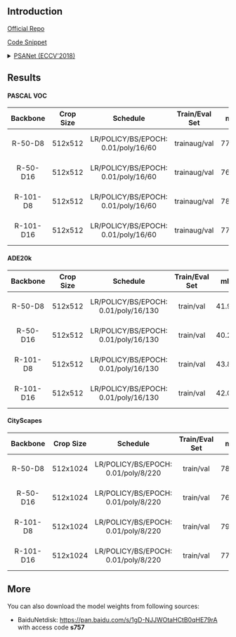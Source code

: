 ## Introduction

<a href="https://github.com/hszhao/PSANet">Official Repo</a>

<a href="https://github.com/SegmentationBLWX/sssegmentation/blob/main/ssseg/modules/models/segmentors/psanet/psanet.py">Code Snippet</a>

<details>
<summary align="left"><a href="https://openaccess.thecvf.com/content_ECCV_2018/papers/Hengshuang_Zhao_PSANet_Point-wise_Spatial_ECCV_2018_paper.pdf">PSANet (ECCV'2018)</a></summary>

```latex
@inproceedings{zhao2018psanet,
    title={Psanet: Point-wise spatial attention network for scene parsing},
    author={Zhao, Hengshuang and Zhang, Yi and Liu, Shu and Shi, Jianping and Change Loy, Chen and Lin, Dahua and Jia, Jiaya},
    booktitle={Proceedings of the European Conference on Computer Vision (ECCV)},
    pages={267--283},
    year={2018}
}
```

</details>


## Results

#### PASCAL VOC
| Backbone  | Crop Size  | Schedule                             | Train/Eval Set  | mIoU   | Download                                                                                                                                                                                                                                                                                                                                                                                       |
| :-:       | :-:        | :-:                                  | :-:             | :-:    | :-:                                                                                                                                                                                                                                                                                                                                                                                            |
| R-50-D8   | 512x512    | LR/POLICY/BS/EPOCH: 0.01/poly/16/60  | trainaug/val    | 77.06% | [cfg](https://raw.githubusercontent.com/SegmentationBLWX/sssegmentation/main/ssseg/configs/psanet/psanet_resnet50os8_voc.py) &#124; [model](https://github.com/SegmentationBLWX/modelstore/releases/download/ssseg_psanet/psanet_resnet50os8_voc_train.pth) &#124; [log](https://github.com/SegmentationBLWX/modelstore/releases/download/ssseg_psanet/psanet_resnet50os8_voc_train.log)       |
| R-50-D16  | 512x512    | LR/POLICY/BS/EPOCH: 0.01/poly/16/60  | trainaug/val    | 76.92% | [cfg](https://raw.githubusercontent.com/SegmentationBLWX/sssegmentation/main/ssseg/configs/psanet/psanet_resnet50os16_voc.py) &#124; [model](https://github.com/SegmentationBLWX/modelstore/releases/download/ssseg_psanet/psanet_resnet50os16_voc_train.pth) &#124; [log](https://github.com/SegmentationBLWX/modelstore/releases/download/ssseg_psanet/psanet_resnet50os16_voc_train.log)    |
| R-101-D8  | 512x512    | LR/POLICY/BS/EPOCH: 0.01/poly/16/60  | trainaug/val    | 78.97% | [cfg](https://raw.githubusercontent.com/SegmentationBLWX/sssegmentation/main/ssseg/configs/psanet/psanet_resnet101os8_voc.py) &#124; [model](https://github.com/SegmentationBLWX/modelstore/releases/download/ssseg_psanet/psanet_resnet101os8_voc_train.pth) &#124; [log](https://github.com/SegmentationBLWX/modelstore/releases/download/ssseg_psanet/psanet_resnet101os8_voc_train.log)    |
| R-101-D16 | 512x512    | LR/POLICY/BS/EPOCH: 0.01/poly/16/60  | trainaug/val    | 77.90% | [cfg](https://raw.githubusercontent.com/SegmentationBLWX/sssegmentation/main/ssseg/configs/psanet/psanet_resnet101os16_voc.py) &#124; [model](https://github.com/SegmentationBLWX/modelstore/releases/download/ssseg_psanet/psanet_resnet101os16_voc_train.pth) &#124; [log](https://github.com/SegmentationBLWX/modelstore/releases/download/ssseg_psanet/psanet_resnet101os16_voc_train.log) |

#### ADE20k
| Backbone  | Crop Size  | Schedule                             | Train/Eval Set  | mIoU   | Download                                                                                                                                                                                                                                                                                                                                                                                                |
| :-:       | :-:        | :-:                                  | :-:             | :-:    | :-:                                                                                                                                                                                                                                                                                                                                                                                                     |
| R-50-D8   | 512x512    | LR/POLICY/BS/EPOCH: 0.01/poly/16/130 | train/val       | 41.99% | [cfg](https://raw.githubusercontent.com/SegmentationBLWX/sssegmentation/main/ssseg/configs/psanet/psanet_resnet50os8_ade20k.py) &#124; [model](https://github.com/SegmentationBLWX/modelstore/releases/download/ssseg_psanet/psanet_resnet50os8_ade20k_train.pth) &#124; [log](https://github.com/SegmentationBLWX/modelstore/releases/download/ssseg_psanet/psanet_resnet50os8_ade20k_train.log)       |
| R-50-D16  | 512x512    | LR/POLICY/BS/EPOCH: 0.01/poly/16/130 | train/val       | 40.26% | [cfg](https://raw.githubusercontent.com/SegmentationBLWX/sssegmentation/main/ssseg/configs/psanet/psanet_resnet50os16_ade20k.py) &#124; [model](https://github.com/SegmentationBLWX/modelstore/releases/download/ssseg_psanet/psanet_resnet50os16_ade20k_train.pth) &#124; [log](https://github.com/SegmentationBLWX/modelstore/releases/download/ssseg_psanet/psanet_resnet50os16_ade20k_train.log)    |
| R-101-D8  | 512x512    | LR/POLICY/BS/EPOCH: 0.01/poly/16/130 | train/val       | 43.85% | [cfg](https://raw.githubusercontent.com/SegmentationBLWX/sssegmentation/main/ssseg/configs/psanet/psanet_resnet101os8_ade20k.py) &#124; [model](https://github.com/SegmentationBLWX/modelstore/releases/download/ssseg_psanet/psanet_resnet101os8_ade20k_train.pth) &#124; [log](https://github.com/SegmentationBLWX/modelstore/releases/download/ssseg_psanet/psanet_resnet101os8_ade20k_train.log)    |
| R-101-D16 | 512x512    | LR/POLICY/BS/EPOCH: 0.01/poly/16/130 | train/val       | 42.05% | [cfg](https://raw.githubusercontent.com/SegmentationBLWX/sssegmentation/main/ssseg/configs/psanet/psanet_resnet101os16_ade20k.py) &#124; [model](https://github.com/SegmentationBLWX/modelstore/releases/download/ssseg_psanet/psanet_resnet101os16_ade20k_train.pth) &#124; [log](https://github.com/SegmentationBLWX/modelstore/releases/download/ssseg_psanet/psanet_resnet101os16_ade20k_train.log) |

#### CityScapes
| Backbone  | Crop Size  | Schedule                             | Train/Eval Set  | mIoU   | Download                                                                                                                                                                                                                                                                                                                                                                                                            |
| :-:       | :-:        | :-:                                  | :-:             | :-:    | :-:                                                                                                                                                                                                                                                                                                                                                                                                                 |
| R-50-D8   | 512x1024   | LR/POLICY/BS/EPOCH: 0.01/poly/8/220  | train/val       | 78.88% | [cfg](https://raw.githubusercontent.com/SegmentationBLWX/sssegmentation/main/ssseg/configs/psanet/psanet_resnet50os8_cityscapes.py) &#124; [model](https://github.com/SegmentationBLWX/modelstore/releases/download/ssseg_psanet/psanet_resnet50os8_cityscapes_train.pth) &#124; [log](https://github.com/SegmentationBLWX/modelstore/releases/download/ssseg_psanet/psanet_resnet50os8_cityscapes_train.log)       |
| R-50-D16  | 512x1024   | LR/POLICY/BS/EPOCH: 0.01/poly/8/220  | train/val       | 76.66% | [cfg](https://raw.githubusercontent.com/SegmentationBLWX/sssegmentation/main/ssseg/configs/psanet/psanet_resnet50os16_cityscapes.py) &#124; [model](https://github.com/SegmentationBLWX/modelstore/releases/download/ssseg_psanet/psanet_resnet50os16_cityscapes_train.pth) &#124; [log](https://github.com/SegmentationBLWX/modelstore/releases/download/ssseg_psanet/psanet_resnet50os16_cityscapes_train.log)    |
| R-101-D8  | 512x1024   | LR/POLICY/BS/EPOCH: 0.01/poly/8/220  | train/val       | 79.65% | [cfg](https://raw.githubusercontent.com/SegmentationBLWX/sssegmentation/main/ssseg/configs/psanet/psanet_resnet101os8_cityscapes.py) &#124; [model](https://github.com/SegmentationBLWX/modelstore/releases/download/ssseg_psanet/psanet_resnet101os8_cityscapes_train.pth) &#124; [log](https://github.com/SegmentationBLWX/modelstore/releases/download/ssseg_psanet/psanet_resnet101os8_cityscapes_train.log)    |
| R-101-D16 | 512x1024   | LR/POLICY/BS/EPOCH: 0.01/poly/8/220  | train/val       | 77.04% | [cfg](https://raw.githubusercontent.com/SegmentationBLWX/sssegmentation/main/ssseg/configs/psanet/psanet_resnet101os16_cityscapes.py) &#124; [model](https://github.com/SegmentationBLWX/modelstore/releases/download/ssseg_psanet/psanet_resnet101os16_cityscapes_train.pth) &#124; [log](https://github.com/SegmentationBLWX/modelstore/releases/download/ssseg_psanet/psanet_resnet101os16_cityscapes_train.log) |


## More
You can also download the model weights from following sources:
- BaiduNetdisk: https://pan.baidu.com/s/1gD-NJJWOtaHCtB0qHE79rA with access code **s757**